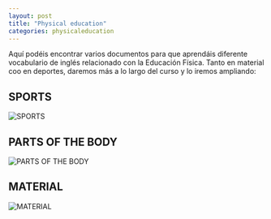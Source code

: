 ```yaml
---
layout: post
title: "Physical education"
categories: physicaleducation
---
```


Aquí podéis encontrar varios documentos para que aprendáis diferente vocabulario de inglés relacionado con la Educación Física. Tanto en material coo en deportes, daremos más a lo largo del curso y lo iremos ampliando:

## SPORTS

![SPORTS](https://danieledufis.github.io/images_text/English_deportes.jpg)

## PARTS OF THE BODY

![PARTS OF THE BODY](https://danieledufis.github.io/images_text/English_partes_del_cuerpo.jpg)

## MATERIAL

![MATERIAL](https://danieledufis.github.io/images_text/English_material_educa.jpg)

